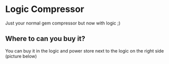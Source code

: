 # Logic Compressor
Just your normal gem compressor but now with logic ;)

## Where to can you buy it?
You can buy it in the logic and power store next to the logic on the right side (picture below)